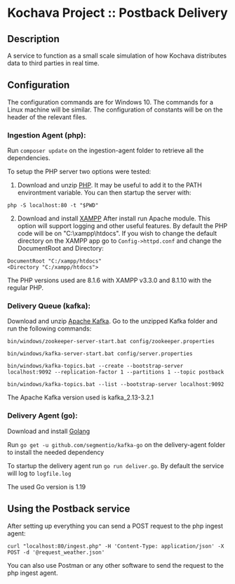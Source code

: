 # Kochava Project :: Postback Delivery

## Description
A service to function as a small scale simulation of how Kochava distributes data to third parties in real time.

## Configuration
The configuration commands are for Windows 10. The commands for a Linux machine will be similar. 
The configuration of constants will be on the header of the relevant files.

### Ingestion Agent (php):

Run `composer update` on the ingestion-agent folder to retrieve all the dependencies.

To setup the PHP server two options were tested:

1. Download and unzip [PHP](https://www.php.net/downloads). It may be useful to add it to the PATH environtment variable. You can then startup the server with:

`php -S localhost:80 -t "$PWD"`

2. Download and install [XAMPP](https://www.apachefriends.org/download.html)
After install run Apache module. This option will support logging and other useful features. By default the PHP code will be on "C:\xampp\htdocs". If you wish to change the default directory on the XAMPP app go to `Config->httpd.conf` and change the DocumentRoot and Directory:

```
DocumentRoot "C:/xampp/htdocs"
<Directory "C:/xampp/htdocs">
```

The PHP versions used are 8.1.6 with XAMPP v3.3.0 and 8.1.10 with the regular PHP.

### Delivery Queue (kafka):
Download and unzip [Apache Kafka](https://kafka.apache.org/downloads). Go to the unzipped Kafka folder and run the following commands:

`bin/windows/zookeeper-server-start.bat config/zookeeper.properties`

`bin/windows/kafka-server-start.bat config/server.properties`

`bin/windows/kafka-topics.bat --create --bootstrap-server localhost:9092 --replication-factor 1 --partitions 1 --topic postback`

`bin/windows/kafka-topics.bat --list --bootstrap-server localhost:9092`

The Apache Kafka version used is kafka_2.13-3.2.1

### Delivery Agent (go):
Download and install [Golang](https://go.dev/doc/install)

Run `go get -u github.com/segmentio/kafka-go` on the delivery-agent folder to install the needed dependency

To startup the delivery agent run `go run deliver.go`. By default the service will log to `logfile.log`

The used Go version is 1.19

## Using the Postback service

After setting up everything you can send a POST request to the php ingest agent:

`curl "localhost:80/ingest.php" -H 'Content-Type: application/json' -X POST -d '@request_weather.json'`

You can also use Postman or any other software to send the request to the php ingest agent.
